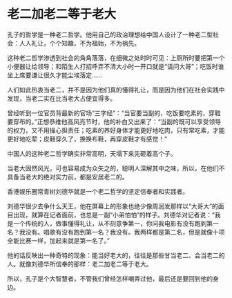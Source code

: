 # 老二加老二等于老大

孔子的哲学是一种老二哲学。他用自己的政治理想给中国人设计了一种老二型社会：人人礼让，个个知趣，不为福始，不为祸先。 

这种老二哲学渗透到社会的角角落落，在细微之处时时可见：上厕所时要把第一个小便器让给领导；和陌生人打招呼弄不清大小时一开口就是“请问大哥”；吃饭时谁坐上席要谦让很久才能尘埃落定…… 

人们如此热衷当老二，并不是因为他们真的懂得礼让，而是因为他们在社会实践中发现，当老二实在比当老大占便宜得多。 

曾经听到一位官员背最新的官场“三字经”：“当官要当副的，吃饭要吃素的，穿鞋要穿布的。”正想恭维他高风亮节时，他的补白又出来了：“当副的既可以享受领导的权力，又不用操心担责任；吃素的养好身体才能更好地吃肉，只有常吃素，才能更好地吃荤；皮鞋穿久了，换换布鞋，再穿皮鞋才有感觉！” 

中国人的这种老二哲学确实非常高明，天塌下来先砸着高个子。 

当老大固然风光，可也容易成为众矢之的，聪明人深解其中之味，所以，在他们不具备当老大的绝对实力前，都是安居老二的。 

香港娱乐圈常青树刘德华就是一个老二哲学的坚定信奉者和实践者。 

刘德华很少去争什么天王，他在屏幕上的形象也绝少像周润发那样以“大哥大”的面目出现，就算在记者面前，也总是一副“小弟怕怕”的样子。刘德华对记者说：“我是一个传统的人，做事懂得礼让，从不刻意争第一，你问我电影有没有跑到第一名？我没有。唱歌有没有跑到第一名？我没有。我两样都是第二名，但是就像十项全能比赛一样，加起来就是第一名了。” 

他的话反映出一种奇特的现象：能当好老大的，往往是那些甘当老二、会当老二的人。就像刘德华所信奉的那样：老二加老二等于老大。 

所以，孔子是个大智慧者，不管我们曾经怎样嘲弄过他，最后还是要回到他的身边。